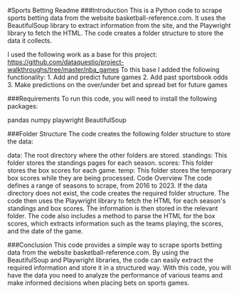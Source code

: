 #Sports Betting Readme
###Introduction
This is a Python code to scrape sports betting data from the website basketball-reference.com. It uses the BeautifulSoup library to extract information from the site, and the Playwright library to fetch the HTML. The code creates a folder structure to store the data it collects.

I used the following work as a base for this project: https://github.com/dataquestio/project-walkthroughs/tree/master/nba_games
To this base I added the following functionality:
    1. Add and predict future games
    2. Add past sportsbook odds
    3. Make predictions on the over/under bet and spread bet for future games

###Requirements
To run this code, you will need to install the following packages:

pandas
numpy
playwright
BeautifulSoup

###Folder Structure
The code creates the following folder structure to store the data:

data: The root directory where the other folders are stored.
standings: This folder stores the standings pages for each season.
scores: This folder stores the box scores for each game.
temp: This folder stores the temporary box scores while they are being processed.
Code Overview
The code defines a range of seasons to scrape, from 2016 to 2023. If the data directory does not exist, the code creates the required folder structure. The code then uses the Playwright library to fetch the HTML for each season's standings and box scores. The information is then stored in the relevant folder. The code also includes a method to parse the HTML for the box scores, which extracts information such as the teams playing, the scores, and the date of the game.

###Conclusion
This code provides a simple way to scrape sports betting data from the website basketball-reference.com. By using the BeautifulSoup and Playwright libraries, the code can easily extract the required information and store it in a structured way. With this code, you will have the data you need to analyze the performance of various teams and make informed decisions when placing bets on sports games.